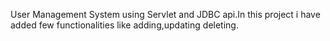 User Management System using Servlet and JDBC api.In this project i have added few functionalities like adding,updating deleting.
